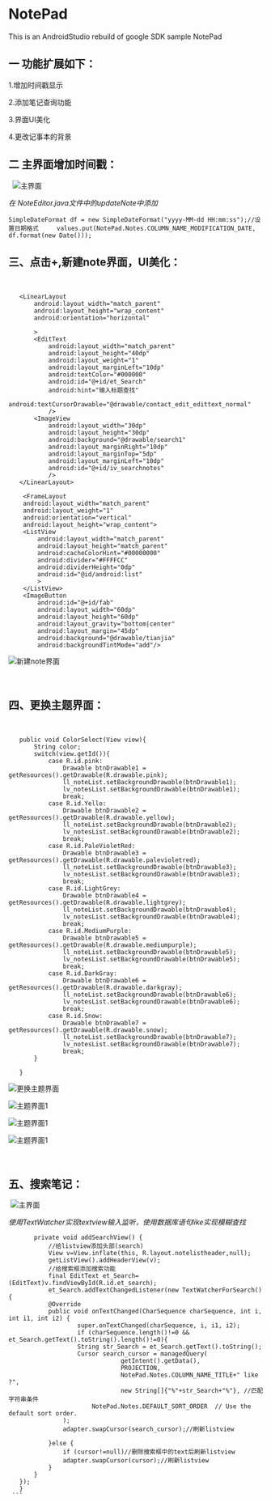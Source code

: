 # NotePad
This is an AndroidStudio rebuild of google SDK sample NotePad
## 一 功能扩展如下：

 1.增加时间戳显示
 
 2.添加笔记查询功能
 
 3.界面UI美化
 
 4.更改记事本的背景
 
## 二 主界面增加时间戳：
 
![主界面](https://github.com/ChhXin/notepad-master/master/app/src/main/res/drawable/1.png)  

*在 NoteEditor.java文件中的updateNote中添加*

```
SimpleDateFormat df = new SimpleDateFormat("yyyy-MM-dd HH:mm:ss");//设置日期格式     values.put(NotePad.Notes.COLUMN_NAME_MODIFICATION_DATE, df.format(new Date()));
```
        
## 三、点击+,新建note界面，UI美化：
 
 ```
    <LinearLayout
        android:layout_width="match_parent"
        android:layout_height="wrap_content"
        android:orientation="horizontal"

        >
        <EditText
            android:layout_width="match_parent"
            android:layout_height="40dp"
            android:layout_weight="1"
            android:layout_marginLeft="10dp"
            android:textColor="#000000"
            android:id="@+id/et_Search"
            android:hint="输入标题查找"
            android:textCursorDrawable="@drawable/contact_edit_edittext_normal"
            />
        <ImageView
            android:layout_width="30dp"
            android:layout_height="30dp"
            android:background="@drawable/search1"
            android:layout_marginRight="10dp"
            android:layout_marginTop="5dp"
            android:layout_marginLeft="10dp"
            android:id="@+id/iv_searchnotes"
            />
    </LinearLayout>

     <FrameLayout
     android:layout_width="match_parent"
     android:layout_weight="1"
     android:orientation="vertical"
     android:layout_height="wrap_content">
     <ListView
         android:layout_width="match_parent"
         android:layout_height="match_parent"
         android:cacheColorHint="#00000000"
         android:divider="#FFFFCC"
         android:dividerHeight="0dp"
         android:id="@id/android:list"
         >
     </ListView>
     <ImageButton
         android:id="@+id/fab"
         android:layout_width="60dp"
         android:layout_height="60dp"
         android:layout_gravity="bottom|center"
         android:layout_margin="45dp"
         android:background="@drawable/tianjia"
         android:backgroundTintMode="add"/>

```

![新建note界面](https://github.com/ChhXin/notepad-master/blob/master/app/src/main/res/drawable/2.png)  

 
## 四、更换主题界面：
 
 ```
    public void ColorSelect(View view){
        String color;
        switch(view.getId()){
            case R.id.pink:
                Drawable btnDrawable1 = getResources().getDrawable(R.drawable.pink);
                ll_noteList.setBackgroundDrawable(btnDrawable1);
                lv_notesList.setBackgroundDrawable(btnDrawable1);
                break;
            case R.id.Yello:
                Drawable btnDrawable2 = getResources().getDrawable(R.drawable.yellow);
                ll_noteList.setBackgroundDrawable(btnDrawable2);
                lv_notesList.setBackgroundDrawable(btnDrawable2);
                break;
            case R.id.PaleVioletRed:
                Drawable btnDrawable3 = getResources().getDrawable(R.drawable.palevioletred);
                ll_noteList.setBackgroundDrawable(btnDrawable3);
                lv_notesList.setBackgroundDrawable(btnDrawable3);
                break;
            case R.id.LightGrey:
                Drawable btnDrawable4 = getResources().getDrawable(R.drawable.lightgrey);
                ll_noteList.setBackgroundDrawable(btnDrawable4);
                lv_notesList.setBackgroundDrawable(btnDrawable4);
                break;
            case R.id.MediumPurple:
                Drawable btnDrawable5 = getResources().getDrawable(R.drawable.mediumpurple);
                ll_noteList.setBackgroundDrawable(btnDrawable5);
                lv_notesList.setBackgroundDrawable(btnDrawable5);
                break;
            case R.id.DarkGray:
                Drawable btnDrawable6 = getResources().getDrawable(R.drawable.darkgray);
                ll_noteList.setBackgroundDrawable(btnDrawable6);
                lv_notesList.setBackgroundDrawable(btnDrawable6);
                break;
            case R.id.Snow:
                Drawable btnDrawable7 = getResources().getDrawable(R.drawable.snow);
                ll_noteList.setBackgroundDrawable(btnDrawable7);
                lv_notesList.setBackgroundDrawable(btnDrawable7);
                break;
        }

    }

```

![更换主题界面](https://github.com/ChhXin/notepad-master/blob/master/app/src/main/res/drawable/3.png)  

![主题界面1](https://github.com/ChhXin/notepad-master/blob/master/app/src/main/res/drawable/4.png)  

![主题界面1](https://github.com/ChhXin/notepad-master/blob/master/app/src/main/res/drawable/5.png)  

![主题界面1](https://github.com/ChhXin/notepad-master/blob/master/app/src/main/res/drawable/6.png)  

 
## 五、搜索笔记：

 ![主界面](https://github.com/ChhXin/notepad-master/blob/master/app/src/main/res/drawable/7.png)  
 
*使用TextWatcher实现textview输入监听，使用数据库语句like实现模糊查找*
 
 ```
        private void addSearchView() {
            //给listview添加头部(search)
            View v=View.inflate(this, R.layout.notelistheader,null);
            getListView().addHeaderView(v);
            //给搜索框添加搜索功能
            final EditText et_Search=(EditText)v.findViewById(R.id.et_search);
            et_Search.addTextChangedListener(new TextWatcherForSearch(){
            @Override
            public void onTextChanged(CharSequence charSequence, int i, int i1, int i2) {
                    super.onTextChanged(charSequence, i, i1, i2);
                    if (charSequence.length()!=0 && et_Search.getText().toString().length()!=0){
                    String str_Search = et_Search.getText().toString();
                    Cursor search_cursor = managedQuery(
                                getIntent().getData(),            
                                PROJECTION,                       
                                NotePad.Notes.COLUMN_NAME_TITLE+" like ?",   
                                new String[]{"%"+str_Search+"%"}, //匹配字符串条件                           
                        NotePad.Notes.DEFAULT_SORT_ORDER  // Use the default sort order.
                );
                adapter.swapCursor(search_cursor);//刷新listview

            }else {
                if (cursor!=null)//删除搜索框中的text后刷新listview
                adapter.swapCursor(cursor);//刷新listview
            }
        }
    });
    }
 ```
 

